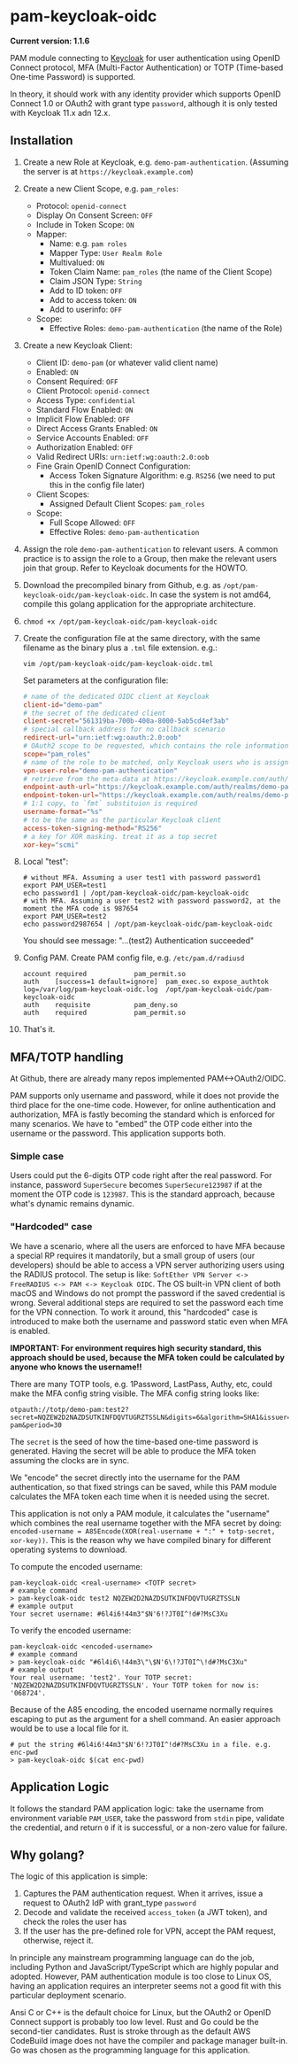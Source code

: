 # pam-keycloak-oidc

**Current version: 1.1.6**

PAM module connecting to [Keycloak](https://www.keycloak.org/) for user authentication using OpenID Connect protocol,
MFA (Multi-Factor Authentication) or TOTP (Time-based One-time Password) is supported.

In theory, it should work with any identity provider which supports OpenID Connect 1.0 or OAuth2 with grant type
`password`, although it is only tested with Keycloak 11.x adn 12.x.

## Installation

1.  Create a new Role at Keycloak, e.g. `demo-pam-authentication`. (Assuming the server is at
    `https://keycloak.example.com`)

2.  Create a new Client Scope, e.g. `pam_roles`:
    * Protocol: `openid-connect`
    * Display On Consent Screen: `OFF`
    * Include in Token Scope: `ON`
    * Mapper:
        * Name: e.g. `pam roles`
        * Mapper Type: `User Realm Role`
        * Multivalued: `ON`
        * Token Claim Name: `pam_roles` (the name of the Client Scope)
        * Claim JSON Type: `String`
        * Add to ID token: `OFF`
        * Add to access token: `ON`
        * Add to userinfo: `OFF`
    * Scope:
        * Effective Roles: `demo-pam-authentication` (the name of the Role)

3.  Create a new Keycloak Client:
    * Client ID: `demo-pam` (or whatever valid client name)
    * Enabled: `ON`
    * Consent Required: `OFF`
    * Client Protocol: `openid-connect`
    * Access Type: `confidential`
    * Standard Flow Enabled: `ON`
    * Implicit Flow Enabled: `OFF`
    * Direct Access Grants Enabled: `ON`
    * Service Accounts Enabled: `OFF`
    * Authorization Enabled: `OFF`
    * Valid Redirect URIs: `urn:ietf:wg:oauth:2.0:oob`
    * Fine Grain OpenID Connect Configuration:
        * Access Token Signature Algorithm: e.g. `RS256` (we need to put this in the config file later)
    * Client Scopes:
        * Assigned Default Client Scopes: `pam_roles`
    * Scope:
        * Full Scope Allowed: `OFF`
        * Effective Roles: `demo-pam-authentication`
       
4.  Assign the role `demo-pam-authentication` to relevant users. A common practice is to assign the role to a Group,
    then make the relevant users join that group. Refer to Keycloak documents for the HOWTO.

5.  Download the precompiled binary from Github, e.g. as `/opt/pam-keycloak-oidc/pam-keycloak-oidc`. In case the
system is not amd64, compile this golang application for the appropriate architecture.

6.  ```shell
    chmod +x /opt/pam-keycloak-oidc/pam-keycloak-oidc
    ```

7.  Create the configuration file at the same directory, with the same filename as the binary plus a `.tml` file
    extension. e.g.:
    ```shell
    vim /opt/pam-keycloak-oidc/pam-keycloak-oidc.tml
    ```
    Set parameters at the configuration file:
    ```toml
    # name of the dedicated OIDC client at Keycloak
    client-id="demo-pam"
    # the secret of the dedicated client
    client-secret="561319ba-700b-400a-8000-5ab5cd4ef3ab"
    # special callback address for no callback scenario
    redirect-url="urn:ietf:wg:oauth:2.0:oob"
    # OAuth2 scope to be requested, which contains the role information of a user
    scope="pam_roles"
    # name of the role to be matched, only Keycloak users who is assigned with this role could be accepted
    vpn-user-role="demo-pam-authentication"
    # retrieve from the meta-data at https://keycloak.example.com/auth/realms/demo-pam/.well-known/openid-configuration
    endpoint-auth-url="https://keycloak.example.com/auth/realms/demo-pam/protocol/openid-connect/auth"
    endpoint-token-url="https://keycloak.example.com/auth/realms/demo-pam/protocol/openid-connect/token"
    # 1:1 copy, to `fmt` substituion is required
    username-format="%s"
    # to be the same as the particular Keycloak client
    access-token-signing-method="RS256"
    # a key for XOR masking. treat it as a top secret
    xor-key="scmi" 
    ```

8.  Local "test":
    ```shell
    # without MFA. Assuming a user test1 with password password1
    export PAM_USER=test1
    echo password1 | /opt/pam-keycloak-oidc/pam-keycloak-oidc
    # with MFA. Assuming a user test2 with password password2, at the moment the MFA code is 987654
    export PAM_USER=test2
    echo password2987654 | /opt/pam-keycloak-oidc/pam-keycloak-oidc
    ```
    You should see message: "...(test2) Authentication succeeded"

9.  Config PAM. Create PAM config file, e.g. `/etc/pam.d/radiusd`
    ```
    account	required			pam_permit.so
    auth	[success=1 default=ignore]	pam_exec.so	expose_authtok	log=/var/log/pam-keycloak-oidc.log	/opt/pam-keycloak-oidc/pam-keycloak-oidc
    auth	requisite			pam_deny.so
    auth	required			pam_permit.so
    ```
10.  That's it.

## MFA/TOTP handling

At Github, there are already many repos implemented PAM<->OAuth2/OIDC. 

PAM supports only username and password, while it does not provide the third place for the one-time code. However, 
for online authentication and authorization, MFA is fastly becoming the standard which is enforced for many scenarios.
We have to "embed" the OTP code either into the username or the password. This application supports both.

### Simple case

Users could put the 6-digits OTP code right after the real password. For instance, password `SuperSecure` becomes 
`SuperSecure123987` if at the moment the OTP code is `123987`. This is the standard approach, because what's dynamic
remains dynamic.

### "Hardcoded" case

We have a scenario, where all the users are enforced to have MFA because a special RP requires it mandatorily, but
a small group of users (our developers) should be able to access a VPN server authorizing users using the RADIUS
protocol. The setup is like: `SoftEther VPN Server <-> FreeRADIUS <-> PAM <-> Keycloak OIDC`. The OS built-in VPN client
of both macOS and Windows do not prompt the password if the saved credential is wrong. Several additional steps are
required to set the password each time for the VPN connection. To work it around, this "hardcoded" case is introduced
to make both the username and password static even when MFA is enabled.

**IMPORTANT: For environment requires high security standard, this approach should be used, because the MFA token
could be calculated by anyone who knows the username!!**

There are many TOTP tools, e.g. 1Password, LastPass, Authy, etc, could make the MFA config string visible. The MFA
config string looks like:
```
otpauth://totp/demo-pam:test2?secret=NQZEW2D2NAZDSUTKINFDQVTUGRZTSSLN&digits=6&algorithm=SHA1&issuer=demo-pam&period=30
```
The `secret` is the seed of how the time-based one-time password is generated. Having the secret will be able to produce
the MFA token assuming the clocks are in sync.

We "encode" the secret directly into the username for the PAM authentication, so that fixed strings can be saved, while
this PAM module calculates the MFA token each time when it is needed using the secret.

This application is not only a PAM module, it calculates the "username" which combines the real username together with
the MFA secret by doing: `encoded-username = A85Encode(XOR(real-username + ":" + totp-secret, xor-key))`. This is the
reason why we have compiled binary for different operating systems to download.

To compute the encoded username:
```shell
pam-keycloak-oidc <real-username> <TOTP secret>
# example command
> pam-keycloak-oidc test2 NQZEW2D2NAZDSUTKINFDQVTUGRZTSSLN
# example output
Your secret username: #6l4i6!44m3"$N'6!?JT0I^!d#?MsC3Xu
```

To verify the encoded username:
```shell
pam-keycloak-oidc <encoded-username>
# example command
> pam-keycloak-oidc "#6l4i6\!44m3\"\$N'6\!?JT0I^\!d#?MsC3Xu"
# example output
Your real username: 'test2'. Your TOTP secret: 'NQZEW2D2NAZDSUTKINFDQVTUGRZTSSLN'. Your TOTP token for now is: '068724'.
```

Because of the A85 encoding, the encoded username normally requires escaping to put as the argument for a shell command.
An easier approach would be to use a local file for it.
```shell
# put the string #6l4i6!44m3"$N'6!?JT0I^!d#?MsC3Xu in a file. e.g. enc-pwd
> pam-keycloak-oidc $(cat enc-pwd)
```

## Application Logic

It follows the standard PAM application logic: take the username from environment variable `PAM_USER`, take the password
from `stdin` pipe, validate the credential, and return `0` if it is successful, or a non-zero value for failure.

## Why golang?

The logic of this application is simple:
1.  Captures the PAM authentication request. When it arrives, issue a request to OAuth2 IdP with grant_type `password`
2.  Decode and validate the received `access_token` (a JWT token), and check the roles the user has
3.  If the user has the pre-defined role for VPN, accept the PAM request, otherwise, reject it.

In principle any mainstream programming language can do the job, including Python and JavaScript/TypeScript which are
highly popular and adopted. However, PAM authentication module is too close to Linux OS, having an application requires
an interpreter seems not a good fit with this particular deployment scenario.

Ansi C or C++ is the default choice for Linux, but the OAuth2 or OpenID Connect support is probably too low level.
Rust and Go could be the second-tier candidates. Rust is stroke through as the default AWS CodeBuild image does not
have the compiler and package manager built-in. Go was chosen as the programming language for this application.  
